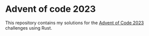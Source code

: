 # Advent of code 2023

This repository contains my solutions for the [Advent of Code 2023](https://adventofcode.com/2023) challenges using Rust.
